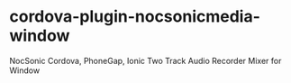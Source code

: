 # cordova-plugin-nocsonicmedia-window
NocSonic Cordova, PhoneGap, Ionic Two Track Audio Recorder Mixer for Window
